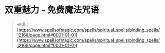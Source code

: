 <!--yml

category: 未分类

date: 2024-06-12 18:49:41

-->

# 双重魅力 - 免费魔法咒语

> 来源：[https://www.spellsofmagic.com/spells/spiritual_spells/binding_spells/12168/page.html#0001-01-01](https://www.spellsofmagic.com/spells/spiritual_spells/binding_spells/12168/page.html#0001-01-01)

